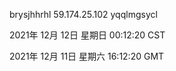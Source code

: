 brysjhhrhl 59.174.25.102 yqqlmgsycl

2021年 12月 12日 星期日 00:12:20 CST

2021年 12月 11日 星期六 16:12:20 GMT

